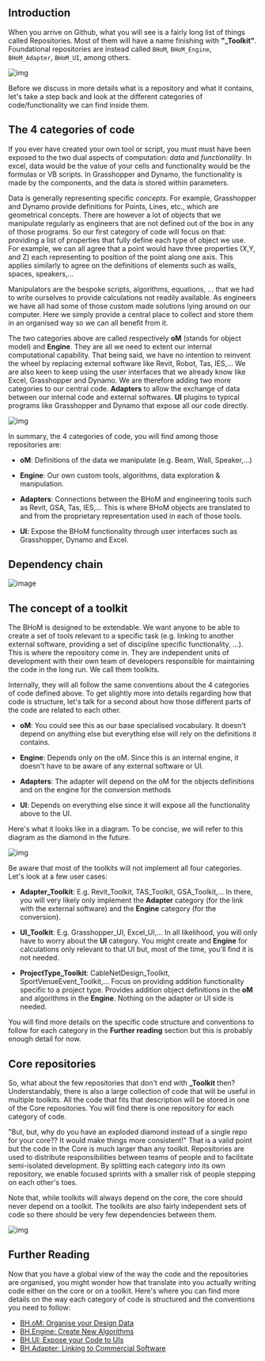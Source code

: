 ## Introduction

When you arrive on Github, what you will see is a fairly long list of things called Repositories. Most of them will have a name finishing with **"_Toolkit"**. Foundational repositories are instead called `BHoM`, `BHoM_Engine`, `BHoM_Adapter`, `BHoM_UI`, among others.

![img](../img/MainRepoList.png)

Before we discuss in more details what is a repository and what it contains, let's take a step back and look at the different categories of code/functionality we can find inside them.

## The 4 categories of code

If you ever have created your own tool or script, you must must have been exposed to the two dual aspects of computation: _data_ and _functionality_. In excel, data would be the value of your cells and functionality would be the formulas or VB scripts. In Grasshopper and Dynamo, the functionality is made by the components, and the data is stored within parameters.

Data is generally representing specific _concepts_. For example, Grasshopper and Dynamo provide definitions for Points, Lines, etc., which are geometrical concepts. There are however a lot of objects that we manipulate regularly as engineers that are not defined out of the box in any of those programs. So our first category of code will focus on that: providing a list of properties that fully define each type of object we use. For example, we can all agree that a point would have three properties (X,Y, and Z) each representing to position of the point along one axis. This applies similarly to agree on the definitions of elements such as walls, spaces, speakers,...

Manipulators are the bespoke scripts, algorithms, equations, ... that we had to write ourselves to provide calculations not readily available. As engineers we have all had some of those custom made solutions lying around on our computer. Here we simply provide a central place to collect and store them in an organised way so we can all benefit from it.

The two categories above are called respectively **oM** (stands for object model) and **Engine**. They are all we need to extent our internal computational capability. That being said, we have no intention to reinvent the wheel by replacing external software like Revit, Robot, Tas, IES,... We are also keen to keep using the user interfaces that we already know like Excel, Grasshopper and Dynamo. We are therefore adding two more categories to our central code. **Adapters** to allow the exchange of data between our internal code and external softwares. **UI** plugins to typical programs like Grasshopper and Dynamo that expose all our code directly.

![img](../img/BHoM_Anatomy_02a.png)

In summary, the 4 categories of code, you will find among those repositories are:

* **oM**: Definitions of the data we manipulate (e.g. Beam, Wall, Speaker,…)

* **Engine**: Our own custom tools, algorithms, data exploration & manipulation.

* **Adapters**: Connections between the BHoM and engineering tools such as Revit, GSA, Tas, IES,... This is where BHoM objects are translated to and from the proprietary representation used in each of those tools.

* **UI**: Expose the BHoM functionality through user interfaces such as Grasshopper, Dynamo and Excel.

## Dependency chain

![image](https://user-images.githubusercontent.com/18049174/177136903-421312f4-bc27-40e4-b6b1-585508b1371d.png)  

## The concept of a toolkit

The BHoM is designed to be extendable. We want anyone to be able to create a set of tools relevant to a specific task (e.g. linking to another external software, providing a set of discipline specific functionality, ...). This is where the repository come in. They are independent units of development with their own team of developers responsible for maintaining the code in the long run. We call them toolkits. 

Internally, they will all follow the same conventions about the 4 categories of code defined above. To get slightly more into details regarding how that code is structure, let's talk for a second about how those different parts of the code are related to each other. 

* **oM**: You could see this as our base specialised vocabulary. It doesn't depend on anything else but everything else will rely on the definitions it contains.

* **Engine**: Depends only on the oM. Since this is an internal engine, it doesn't have to be aware of any external software or UI.

* **Adapters**: The adapter will depend on the oM for the objects definitions and on the engine for the conversion methods

* **UI**: Depends on everything else since it will expose all the functionality above to the UI.

Here's what it looks like in a diagram. To be concise, we will refer to this diagram as the diamond in the future.

![img](../img/BHoM_Anatomy_01.png)

Be aware that most of the toolkits will not implement all four categories. Let's look at a few user cases:

* **Adapter_Toolkit**: E.g. Revit_Toolkit, TAS_Toolkit, GSA_Toolkit,… In there, you will very likely only implement the **Adapter** category (for the link with the external software) and the **Engine** category (for the conversion).

* **UI_Toolkit**: E.g. Grasshopper_UI, Excel_UI,... In all likelihood, you will only have to worry about the **UI** category. You might create and **Engine** for calculations only relevant to that UI but, most of the time, you'll find it is not needed.

* **ProjectType_Toolkit**: CableNetDesign_Toolkit, SportVenueEvent_Toolkit,… Focus on providing addition functionality specific to a project type. Provides addition object definitions in the **oM** and algorithms in the **Engine**. Nothing on the adapter or UI side is needed.

You will find more details on the specific code structure and conventions to follow for each category in the **Further reading** section but this is probably enough detail for now.


## Core repositories

So, what about the few repositories that don't end with **_Toolkit** then? Understandably, there is also a large collection of code that will be useful in multiple toolkits. All the code that fits that description will be stored in one of the Core repositories. You will find there is one repository for each category of code. 

"But, but, why do you have an exploded diamond instead of a single repo for your core?? It would make things more consistent!" That is a valid point but the code in the Core is much larger than any toolkit. Repositories are used to distribute responsibilities between teams of people and to facilitate semi-isolated development. By splitting each category into its own repository, we enable focused sprints with a smaller risk of people stepping on each other's toes.

Note that, while toolkits will always depend on the core, the core should never depend on a toolkit. The toolkits are also fairly independent sets of code so there should be very few dependencies between them.

![img](../img/ToolkitsVsCore.png)


## Further Reading

Now that you have a global view of the way the code and the repositories are organised, you might wonder how that translate into you actually writing code either on the core or on a toolkit. Here's where you can find more details on the way each category of code is structured and the conventions you need to follow:

* [BH.oM: Organise your Design Data](../BHoM_oM/index.md)
* [BH.Engine: Create New Algorithms](../BHoM_Engine/index.md)
* [BH.UI: Expose your Code to UIs](../BHoM_UI/index.md)
* [BH.Adapter: Linking to Commercial Software](../BHoM_Adapter/index.md)